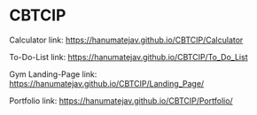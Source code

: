 # CBTCIP

Calculator link: https://hanumatejav.github.io/CBTCIP/Calculator

To-Do-List link: https://hanumatejav.github.io/CBTCIP/To_Do_List

Gym Landing-Page link: https://hanumatejav.github.io/CBTCIP/Landing_Page/

Portfolio link: https://hanumatejav.github.io/CBTCIP/Portfolio/
